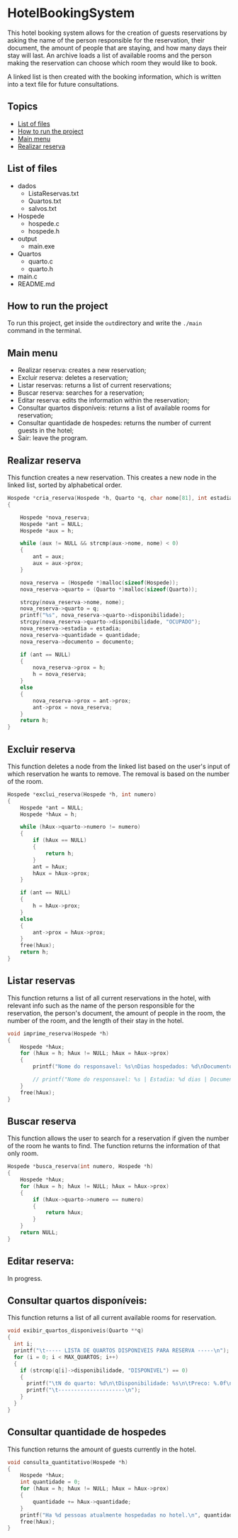# HotelBookingSystem

This hotel booking system allows for the creation of guests reservations by asking the name of the person responsible for the reservation, their document, the amount of people that are staying, and how many days their stay will last. An archive loads a list of available rooms and the person making the reservation can choose which room they would like to book.

A linked list is then created with the booking information, which is written into a text file for future consultations.

## Topics

- [List of files](#list-of-files)
- [How to run the project](#how-to-run-the-project)
- [Main menu](#main-menu)
- [Realizar reserva](#main-menu)

## List of files

- dados
  - ListaReservas.txt
  - Quartos.txt
  - salvos.txt
- Hospede
  - hospede.c
  - hospede.h
- output
  - main.exe
- Quartos
  - quarto.c
  - quarto.h
- main.c
- README.md

## How to run the project

To run this project, get inside the `out`directory and write the `./main` command in the terminal.

## Main menu

- Realizar reserva: creates a new reservation;
- Excluir reserva: deletes a reservation;
- Listar reservas: returns a list of current reservations;
- Buscar reserva: searches for a reservation;
- Editar reserva: edits the information within the reservation;
- Consultar quartos disponíveis: returns a list of available rooms for reservation;
- Consultar quantidade de hospedes: returns the number of current guests in the hotel;
- Sair: leave the program.

## Realizar reserva

This function creates a new reservation. This creates a new node in the linked list, sorted by alphabetical order.

```c
Hospede *cria_reserva(Hospede *h, Quarto *q, char nome[81], int estadia, int quantidade, float documento)
{

    Hospede *nova_reserva;
    Hospede *ant = NULL;
    Hospede *aux = h;

    while (aux != NULL && strcmp(aux->nome, nome) < 0)
    {
        ant = aux;
        aux = aux->prox;
    }

    nova_reserva = (Hospede *)malloc(sizeof(Hospede));
    nova_reserva->quarto = (Quarto *)malloc(sizeof(Quarto));

    strcpy(nova_reserva->nome, nome);
    nova_reserva->quarto = q;
    printf("%s", nova_reserva->quarto->disponibilidade);
    strcpy(nova_reserva->quarto->disponibilidade, "OCUPADO");
    nova_reserva->estadia = estadia;
    nova_reserva->quantidade = quantidade;
    nova_reserva->documento = documento;

    if (ant == NULL)
    {
        nova_reserva->prox = h;
        h = nova_reserva;
    }
    else
    {
        nova_reserva->prox = ant->prox;
        ant->prox = nova_reserva;
    }
    return h;
}
```

## Excluir reserva

This function deletes a node from the linked list based on the user's input of which reservation he wants to remove. The removal is based on the number of the room.

```c
Hospede *exclui_reserva(Hospede *h, int numero)
{
    Hospede *ant = NULL;
    Hospede *hAux = h;

    while (hAux->quarto->numero != numero)
    {
        if (hAux == NULL)
        {
            return h;
        }
        ant = hAux;
        hAux = hAux->prox;
    }

    if (ant == NULL)
    {
        h = hAux->prox;
    }
    else
    {
        ant->prox = hAux->prox;
    }
    free(hAux);
    return h;
}
```

## Listar reservas

This function returns a list of all current reservations in the hotel, with relevant info such as the name of the person responsible for the reservation, the person's document, the amount of people in the room, the number of the room, and the length of their stay in the hotel.

```c
void imprime_reserva(Hospede *h)
{
    Hospede *hAux;
    for (hAux = h; hAux != NULL; hAux = hAux->prox)
    {
        printf("Nome do responsavel: %s\nDias hospedados: %d\nDocumento: %f\nNumero do quarto: %d\n\n", hAux->nome, hAux->estadia, hAux->documento, hAux->quarto->numero);

        // printf("Nome do responsavel: %s | Estadia: %d dias | Documento: %.0f\nQuarto: %d\nQuantidade de pessoas: %d\n\n", hAux->nome, hAux->estadia, hAux->documento, hAux->quarto->numero, hAux->quantidade);
    }
    free(hAux);
}
```

## Buscar reserva

This function allows the user to search for a reservation if given the number of the room he wants to find. The function returns the information of that only room.

```c
Hospede *busca_reserva(int numero, Hospede *h)
{
    Hospede *hAux;
    for (hAux = h; hAux != NULL; hAux = hAux->prox)
    {
        if (hAux->quarto->numero == numero)
        {
            return hAux;
        }
    }
    return NULL;
}
```

## Editar reserva:

In progress.

## Consultar quartos disponíveis:

This function returns a list of all current available rooms for reservation.

```c
void exibir_quartos_disponiveis(Quarto **q)
{
  int i;
  printf("\t----- LISTA DE QUARTOS DISPONIVEIS PARA RESERVA -----\n");
  for (i = 0; i < MAX_QUARTOS; i++)
  {
    if (strcmp(q[i]->disponibilidade, "DISPONIVEL") == 0)
    {
      printf("\tN do quarto: %d\n\tDisponibilidade: %s\n\tPreco: %.0f\n\tLocalizacao: %s\n", q[i]->numero, q[i]->disponibilidade, q[i]->preco, q[i]->localizacao);
      printf("\t---------------------\n");
    }
  }
}
```

## Consultar quantidade de hospedes

This function returns the amount of guests currently in the hotel.

```c
void consulta_quantitativo(Hospede *h)
{
    Hospede *hAux;
    int quantidade = 0;
    for (hAux = h; hAux != NULL; hAux = hAux->prox)
    {
        quantidade += hAux->quantidade;
    }
    printf("Ha %d pessoas atualmente hospedadas no hotel.\n", quantidade);
    free(hAux);
}
```
